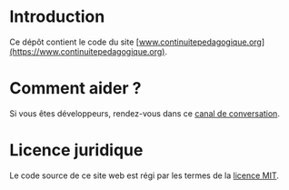 # Introduction

Ce dépôt contient le code du site
[www.continuitepedagogique.org](https://www.continuitepedagogique.org).

# Comment aider ?

Si vous êtes développeurs, rendez-vous dans ce [canal de conversation](https://chat.faire-ecole.org/channel/tech-room).

# Licence juridique

Le code source de ce site web est régi par les termes de la [licence MIT](https://github.com/Continuite-Pedagogique/www/blob/master/LICENSE).
